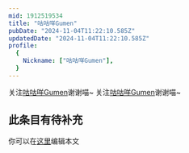 ```yaml
---
mid: 1912519534
title: "咕咕咩Gumen"
pubDate: "2024-11-04T11:22:10.585Z"
updatedDate: "2024-11-04T11:22:10.585Z"
profile:
  {
    Nickname: ["咕咕咩Gumen"],
  }
---
```


关注[咕咕咩Gumen](https://space.bilibili.com/1912519534)谢谢喵~ 关注[咕咕咩Gumen](https://space.bilibili.com/1912519534)谢谢喵~

## 此条目有待补充
你可以在[这里](https://github.com/Yuhanawa/VTuber.ICU-Content/edit/master/v/咕咕咩Gumen/index.md)编辑本文
